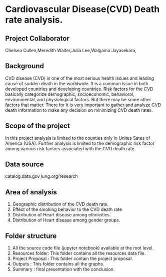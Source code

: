 # Cardiovascular Disease(CVD) Death rate analysis. 

## Project Collaborator 
Chelsea Cullen,Meredith Walter,Julia Lee,Walgama Jayasekara,
 
## Background

CVD disease (CVD) is one of the most serious health issues and leading cause of sudden death in the worldwide. 
It is a common issue in both developed countries and developing countries. 
Risk factors for the CVD basically categorize demographic, socioeconomic, behavioral, environmental, and physiological factors. But there may be some other factors that matter.
There for it is very important to gather and analyze CVD death information  to make any decision on minimizing CVD death rates.

## Scope of the project 
 
In this project analysis is limited to the counties only in Unites Sates of America (USA).
Further analysis is limited to the demographic risk factor among various risk factors associated with the CVD death rate. 

## Data source
catalog.data.gov
lung.org/research

## Area of analysis
1.	Geographic distribution of the CVD death rate.
2.	Effect of the smoking behavior to the CVD death rate  
3.	Distribution of Heart disease among ethnicities.
4.  Distribution of Heart disease among gender groups.

## Folder structure
1.	All the source code file (jupyter notebook) available at the root level.
2.	Resources folder: This folder contains all the resources data file. 
3.	Project Proposal : This folder contain the project proposal.
4. Outputs : This folder contains all the graphs. 
5. Summary : final presentation with the conclusion. 
